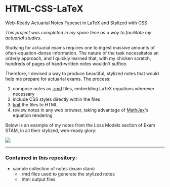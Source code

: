 # HTML-CSS-LaTeX
Web-Ready Actuarial Notes Typeset in LaTeX and Stylized with CSS

*This project was completed in my spare time as a way to facilitate my actuarial studies.*

Studying for actuarial exams requires one to ingest massive amounts of often-equation-dense information. The nature of the task necessitates an orderly approach, and I quickly learned that, with my chicken scratch, hundreds of pages of hand-written notes wouldn't suffice.

Therefore, I devised a way to produce beautiful, stylized notes that would help me prepare for actuarial exams. The process:

1) compose notes as [.rmd](https://rmarkdown.rstudio.com/) files, embedding LaTeX equations wherever necessary
2) include CSS styles directly within the files 
3) [knit](https://en.wikipedia.org/wiki/Knitr#:~:text=knitr%20is%20an%20engine%20for,%2C%20AsciiDoc%2C%20and%20reStructuredText%20documents.) the files to HTML
4) review notes in any web browser, taking advantage of [MathJax](https://www.mathjax.org)'s equation rendering

Below is an example of my notes from the Loss Models section of Exam STAM, in all their stylized, web-ready glory:

![](https://github.com/JosephKnittel/HTML-CSS-LaTeX/blob/main/Images/notes_demo.gif?raw=true)

<hr>

### Contained in this repository:
- sample collection of notes (exam stam)
  - .rmd files used to generate the stylized notes
  - .html output files

